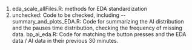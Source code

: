 1. eda_scale_allFiles.R: methods for EDA standardization
2. unchecked: Code to be checked, including -- 
    summary_and_plots_EDA.R: Code for summarizing the AI distribution and the pauses time distribution, checking the frequency of missing data.
    bp_ai_eda.R: Code for matching the button presses and the EDA data / AI data in their previous 30 minutes.
